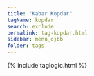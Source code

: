 ```yaml
---
title: "Kabar Kopdar"
tagName: kopdar
search: exclude
permalink: tag-kopdar.html
sidebar: menu_cjbb
folder: tags
---
```

{% include taglogic.html %}